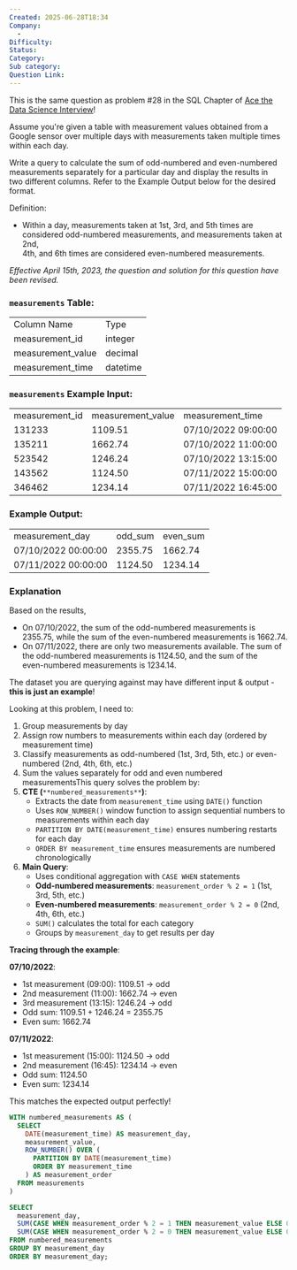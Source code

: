 ```yaml
---
Created: 2025-06-28T18:34
Company:
  -
Difficulty:
Status:
Category:
Sub category:
Question Link:
---
```

This is the same question as problem #28 in the SQL Chapter of [Ace the Data Science Interview](https://amzn.to/3kF79Fx)!

Assume you're given a table with measurement values obtained from a Google sensor over multiple days with measurements taken multiple times  
within each day.  

Write a query to calculate the sum of odd-numbered and even-numbered measurements separately for a particular day and display the results in  
two different columns. Refer to the Example Output below for the desired format.  

Definition:

- Within a day, measurements taken at 1st, 3rd, and 5th times are considered odd-numbered measurements, and measurements taken at 2nd,  
    4th, and 6th times are considered even-numbered measurements.  
    

_Effective April 15th, 2023, the question and solution for this question have been revised._

### `measurements` Table:

|   |   |
|---|---|
|Column Name|Type|
|measurement_id|integer|
|measurement_value|decimal|
|measurement_time|datetime|

### `measurements` Example Input:

|   |   |   |
|---|---|---|
|measurement_id|measurement_value|measurement_time|
|131233|1109.51|07/10/2022 09:00:00|
|135211|1662.74|07/10/2022 11:00:00|
|523542|1246.24|07/10/2022 13:15:00|
|143562|1124.50|07/11/2022 15:00:00|
|346462|1234.14|07/11/2022 16:45:00|

### Example Output:

|   |   |   |
|---|---|---|
|measurement_day|odd_sum|even_sum|
|07/10/2022 00:00:00|2355.75|1662.74|
|07/11/2022 00:00:00|1124.50|1234.14|

### Explanation

Based on the results,

- On 07/10/2022, the sum of the odd-numbered measurements is 2355.75, while the sum of the even-numbered measurements is 1662.74.
- On 07/11/2022, there are only two measurements available. The sum of the odd-numbered measurements is 1124.50, and the sum of the  
    even-numbered measurements is 1234.14.  
    

The dataset you are querying against may have different input & output - **this is just an example**!

  

Looking at this problem, I need to:

1. Group measurements by day
2. Assign row numbers to measurements within each day (ordered by measurement time)
3. Classify measurements as odd-numbered (1st, 3rd, 5th, etc.) or even-numbered (2nd, 4th, 6th, etc.)
4. Sum the values separately for odd and even numbered measurementsThis query solves the problem by:
5. **CTE (**`**numbered_measurements**`**)**:
    - Extracts the date from `measurement_time` using `DATE()` function
    - Uses `ROW_NUMBER()` window function to assign sequential numbers to measurements within each day
    - `PARTITION BY DATE(measurement_time)` ensures numbering restarts for each day
    - `ORDER BY measurement_time` ensures measurements are numbered chronologically
6. **Main Query**:
    - Uses conditional aggregation with `CASE WHEN` statements
    - **Odd-numbered measurements**: `measurement_order % 2 = 1` (1st, 3rd, 5th, etc.)
    - **Even-numbered measurements**: `measurement_order % 2 = 0` (2nd, 4th, 6th, etc.)
    - `SUM()` calculates the total for each category
    - Groups by `measurement_day` to get results per day

**Tracing through the example**:

**07/10/2022**:

- 1st measurement (09:00): 1109.51 → odd
- 2nd measurement (11:00): 1662.74 → even
- 3rd measurement (13:15): 1246.24 → odd
- Odd sum: 1109.51 + 1246.24 = 2355.75
- Even sum: 1662.74

**07/11/2022**:

- 1st measurement (15:00): 1124.50 → odd
- 2nd measurement (16:45): 1234.14 → even
- Odd sum: 1124.50
- Even sum: 1234.14

This matches the expected output perfectly!

  

```SQL
WITH numbered_measurements AS (
  SELECT 
    DATE(measurement_time) AS measurement_day,
    measurement_value,
    ROW_NUMBER() OVER (
      PARTITION BY DATE(measurement_time) 
      ORDER BY measurement_time
    ) AS measurement_order
  FROM measurements
)

SELECT 
  measurement_day,
  SUM(CASE WHEN measurement_order % 2 = 1 THEN measurement_value ELSE 0 END) AS odd_sum,
  SUM(CASE WHEN measurement_order % 2 = 0 THEN measurement_value ELSE 0 END) AS even_sum
FROM numbered_measurements
GROUP BY measurement_day
ORDER BY measurement_day;
```